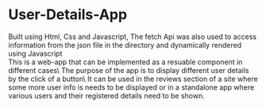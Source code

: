 # User-Details-App
Built using Html, Css and Javascript, The fetch Api was also used to access information from the json file in the directory and dynamically rendered using Javascript\
This is a web-app that can be implemented as a resuable component in different cases\ The purpose of the app is to display different user details by the click of a button\ It can be used in the reviews section of a site where some more user info is needs to be displayed or in a standalone app where various users and their registered details need to be shown.
